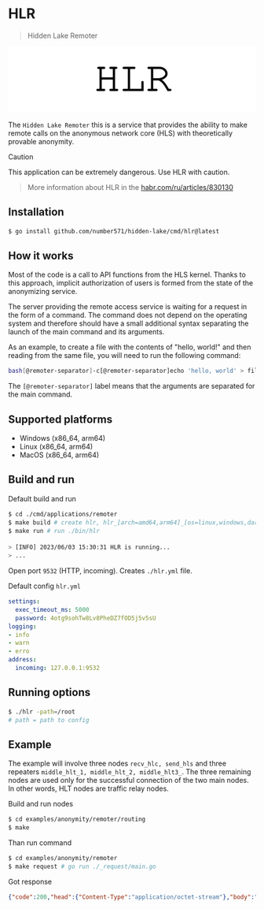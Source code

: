 # HLR

> Hidden Lake Remoter

<img src="images/hlr_logo.png" alt="hlr_logo.png"/>

The `Hidden Lake Remoter` this is a service that provides the ability to make remote calls on the anonymous network core (HLS) with theoretically provable anonymity.

> [!CAUTION]
> This application can be extremely dangerous. Use HLR with caution.

> More information about HLR in the [habr.com/ru/articles/830130](https://habr.com/ru/articles/830130/ "Habr HLR")

## Installation

```bash
$ go install github.com/number571/hidden-lake/cmd/hlr@latest
```

## How it works

Most of the code is a call to API functions from the HLS kernel. Thanks to this approach, implicit authorization of users is formed from the state of the anonymizing service.

The server providing the remote access service is waiting for a request in the form of a command. The command does not depend on the operating system and therefore should have a small additional syntax separating the launch of the main command and its arguments.

As an example, to create a file with the contents of "hello, world!" and then reading from the same file, you will need to run the following command:

```bash
bash[@remoter-separator]-c[@remoter-separator]echo 'hello, world' > file.txt && cat file.txt
```

The `[@remoter-separator]` label means that the arguments are separated for the main command.

## Supported platforms

- Windows (x86_64, arm64)
- Linux (x86_64, arm64)
- MacOS (x86_64, arm64)

## Build and run

Default build and run

```bash 
$ cd ./cmd/applications/remoter
$ make build # create hlr, hlr_[arch=amd64,arm64]_[os=linux,windows,darwin] and copy to ./bin
$ make run # run ./bin/hlr

> [INFO] 2023/06/03 15:30:31 HLR is running...
> ...
```

Open port `9532` (HTTP, incoming).
Creates `./hlr.yml` file.

Default config `hlr.yml`

```yaml
settings:
  exec_timeout_ms: 5000
  password: 4otg9sohTw8Lv8PheDZ7fOD5j5v5sU
logging:
- info
- warn
- erro
address:
  incoming: 127.0.0.1:9532
```

## Running options

```bash
$ ./hlr -path=/root
# path = path to config
```

## Example

The example will involve three nodes `recv_hlc, send_hls` and three repeaters `middle_hlt_1, middle_hlt_2, middle_hlt3_`. The three remaining nodes are used only for the successful connection of the two main nodes. In other words, HLT nodes are traffic relay nodes.

Build and run nodes
```bash
$ cd examples/anonymity/remoter/routing
$ make
```

Than run command
```bash
$ cd examples/anonymity/remoter
$ make request # go run ./_request/main.go
```

Got response
```json
{"code":200,"head":{"Content-Type":"application/octet-stream"},"body":"aGVsbG8sIHdvcmxkCg=="}
```
